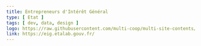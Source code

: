 ```yaml
---
title: Entrepreneurs d'Intérêt Général
type: [ Etat ]
tags: [ dev, data, design ]
logo: https://raw.githubusercontent.com/multi-coop/multi-site-contents/blob/maj-edito/texts/network/images/eig-logo.svg
link: https://eig.etalab.gouv.fr/
---
```


